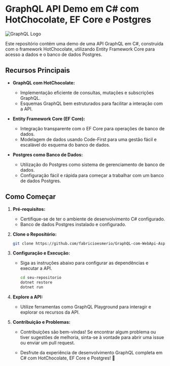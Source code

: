 # GraphQL API Demo em C# com HotChocolate, EF Core e Postgres

![GraphQL Logo](https://graphql.org/img/og-image.png)

Este repositório contém uma demo de uma API GraphQL em C#, construída com o framework HotChocolate, utilizando Entity Framework Core para acesso a dados e o banco de dados Postgres.

## Recursos Principais

- **GraphQL com HotChocolate:**
  - Implementação eficiente de consultas, mutações e subscrições GraphQL.
  - Esquemas GraphQL bem estruturados para facilitar a interação com a API.

- **Entity Framework Core (EF Core):**
  - Integração transparente com o EF Core para operações de banco de dados.
  - Modelagem de dados usando Code-First para uma gestão fácil e escalável do esquema do banco de dados.

- **Postgres como Banco de Dados:**
  - Utilização do Postgres como sistema de gerenciamento de banco de dados.
  - Configuração fácil e rápida para começar a trabalhar com um banco de dados Postgres.

## Como Começar

1. **Pré-requisitos:**
   - Certifique-se de ter o ambiente de desenvolvimento C# configurado.
   - Banco de dados Postgres instalado e configurado.

2. **Clone o Repositório:**
   ```bash
   git clone https://github.com/fabricioesmerio/GraphQL-com-WebApi-Asp-Net-Core.git
3. **Configuração e Execução:**
   - Siga as instruções abaixo para configurar as dependências e executar a API.
     ```bash
     cd seu-repositorio
     dotnet restore
     dotnet run
4. **Explore a API:**
   - Utilize ferramentas como GraphQL Playground para interagir e explorar os recursos da API.  
5. **Contribuição e Problemas:**
    - Contribuições são bem-vindas! Se encontrar algum problema ou tiver sugestões de melhoria, sinta-se à vontade para abrir uma issue ou enviar um pull request.

    - Desfrute da experiência de desenvolvimento GraphQL completa em C# com HotChocolate, EF Core e Postgres! 🚀
